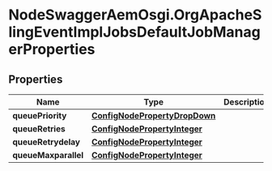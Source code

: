 # NodeSwaggerAemOsgi.OrgApacheSlingEventImplJobsDefaultJobManagerProperties

## Properties

Name | Type | Description | Notes
------------ | ------------- | ------------- | -------------
**queuePriority** | [**ConfigNodePropertyDropDown**](ConfigNodePropertyDropDown.md) |  | [optional] 
**queueRetries** | [**ConfigNodePropertyInteger**](ConfigNodePropertyInteger.md) |  | [optional] 
**queueRetrydelay** | [**ConfigNodePropertyInteger**](ConfigNodePropertyInteger.md) |  | [optional] 
**queueMaxparallel** | [**ConfigNodePropertyInteger**](ConfigNodePropertyInteger.md) |  | [optional] 


